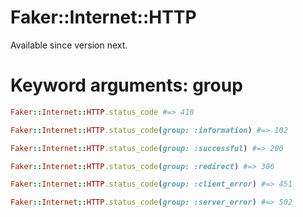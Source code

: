 # Faker::Internet::HTTP

Available since version next.

# Keyword arguments: group
```ruby
Faker::Internet::HTTP.status_code #=> 418

Faker::Internet::HTTP.status_code(group: :information) #=> 102

Faker::Internet::HTTP.status_code(group: :successful) #=> 200

Faker::Internet::HTTP.status_code(group: :redirect) #=> 306

Faker::Internet::HTTP.status_code(group: :client_error) #=> 451

Faker::Internet::HTTP.status_code(group: :server_error) #=> 502
```
